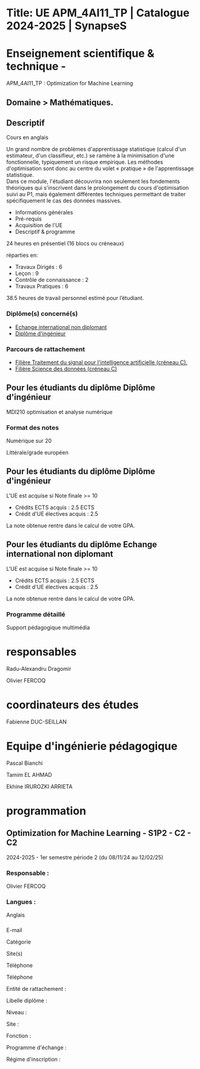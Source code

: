 # Title: UE APM_4AI11_TP | Catalogue 2024-2025 | SynapseS

#  [ ](/catalogue/2024-2025) Enseignement scientifique & technique \-
APM_4AI11_TP : Optimization for Machine Learning

## Domaine > Mathématiques.

## Descriptif

Cours en anglais  
  
Un grand nombre de problèmes d'apprentissage statistique (calcul d'un
estimateur, d'un classifieur, etc.) se ramène à la minimisation d'une
fonctionnelle, typiquement un risque empirique. Les méthodes d'optimisation
sont donc au centre du volet « pratique » de l'apprentissage statistique.  
Dans ce module, l'étudiant découvrira non seulement les fondements théoriques
qui s'inscrivent dans le prolongement du cours d'optimisation suivi au P1,
mais également différentes techniques permettant de traiter spécifiquement le
cas des données massives.

  * Informations générales
  * Pré-requis
  * Acquisition de l'UE
  * Descriptif & programme

24 heures en présentiel (16 blocs ou créneaux)

réparties en:

  * Travaux Dirigés : 6
  * Leçon : 9
  * Contrôle de connaissance : 2
  * Travaux Pratiques : 6

38.5 heures de travail personnel estimé pour l’étudiant.

### Diplôme(s) concerné(s)

  * [Echange international non diplomant](/catalogue/2024-2025/diplome/1/PEI-echange-international-non-diplomant)
  * [Diplôme d'ingénieur](/catalogue/2024-2025/diplome/4/ING-diplome-d-ingenieur)

### Parcours de rattachement

  * [Filière Traitement du signal pour l'intelligence artificielle (créneau C).](/catalogue/2024-2025/parcours/1376/TSIA-filiere-traitement-du-signal-pour-l-intelligence-artificielle-creneau-c)
  * [Filière Science des données (créneau C)](/catalogue/2024-2025/parcours/1403/SD-filiere-science-des-donnees-creneau-c)

## Pour les étudiants du diplôme Diplôme d'ingénieur

MDI210 optimisation et analyse numérique

### Format des notes

Numérique sur 20

Littérale/grade européen

## Pour les étudiants du diplôme Diplôme d'ingénieur

L'UE est acquise si Note finale >= 10

  * Crédits ECTS acquis : 2.5 ECTS
  * Crédit d'UE électives acquis : 2.5

La note obtenue rentre dans le calcul de votre GPA.

## Pour les étudiants du diplôme Echange international non diplomant

L'UE est acquise si Note finale >= 10

  * Crédits ECTS acquis : 2.5 ECTS
  * Crédit d'UE électives acquis : 2.5

La note obtenue rentre dans le calcul de votre GPA.

### Programme détaillé

Support pédagogique multimédia

# responsables

Radu-Alexandru Dragomir

Olivier FERCOQ

# coordinateurs des études

Fabienne DUC-SEILLAN

# Equipe d'ingénierie pédagogique

Pascal Bianchi

Tamim EL AHMAD

Ekhine IRUROZKI ARRIETA

# programmation

## Optimization for Machine Learning - S1P2 - C2 - C2

2024-2025 - 1er semestre période 2 (du 08/11/24 au 12/02/25)

### Responsable :

Olivier FERCOQ

### Langues :

Anglais

###

E-mail

Catégorie

Site(s)

Téléphone

Téléphone

Entité de rattachement :

Libelle diplôme :

Niveau :

Site :

Fonction :

Programme d'échange :

Régime d'inscription :

